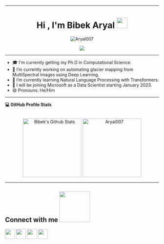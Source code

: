 ----

<h1 align="center">Hi , I'm Bibek Aryal <img src="https://media.giphy.com/media/hvRJCLFzcasrR4ia7z/giphy.gif" width="35"></h1>
<p align="center"> 
	<img src="https://komarev.com/ghpvc/?username=Aryal007&label=Profile%20views&color=0e75b6&style=plastic" alt="Aryal007" /> 
</p>

<p align="center">
  <a href="https://github.com/DenverCoder1/readme-typing-svg"><img src="https://readme-typing-svg.herokuapp.com?lines=Applied+Scientist+II,+Microsoft;Ph.D.,+Computational+Science,+UTEP;Research+Associate,+Systems+Ecology+Lab+(2020-2022);Microsoft+Intern,+2020%262021;Visiting+Scholar,+Texas+A%26M;&center=true&width=500&height=50"></a>
</p>

----
<!--
**Aryal007/Aryal007** is a ✨ _special_ ✨ repository because its `README.md` (this file) appears on your GitHub profile.

Here are some ideas to get you started:
-->
- :mortar_board: I'm currently getting my Ph.D in Computational Science.
- 🔭 I’m currently working on automating glacier mapping from MultiSpectral Images using Deep Learning.
- 🌱 I’m currently learning Natural Language Processing with Transformers.
- :office: I will be joining Microsoft as a Data Scientist starting January 2023.
- 😄 Pronouns: He/Him

----

  <summary><b>💻 GitHub Profile Stats</b></summary>
  <br/>
  <p align="center">
    <a href="https://github.com/anuraghazra/github-readme-stats"><img alt="Bibek's Github Stats" src="https://github-readme-stats.vercel.app/api?username=Aryal007&show_icons=true&count_private=true&theme=algolia" height="192px"/></a>
	  <img src="https://github-readme-stats.vercel.app/api/top-langs?username=Aryal007&langs_count=10&show_icons=true&locale=en&layout=compact&theme=algolia" alt="Aryal007" height="192px"/>
  </p>

----

<h2> Connect with me <img src='https://raw.githubusercontent.com/ShahriarShafin/ShahriarShafin/main/Assets/handshake.gif' width="100px"> </h2>
<a href = 'https://www.linkedin.com/in/aryal007/'> <img width = '32px' align= 'center' src="https://raw.githubusercontent.com/rahulbanerjee26/githubAboutMeGenerator/main/icons/linked-in-alt.svg"/></a> 
<a href = 'https://twitter.com/b_aryal007'> <img width = '32px' align= 'center' src="https://raw.githubusercontent.com/rahulbanerjee26/githubAboutMeGenerator/main/icons/twitter.svg"/></a> 
<a href = 'https://github.com/Aryal007'> <img width = '32px' align= 'center' src="https://raw.githubusercontent.com/rahulbanerjee26/githubAboutMeGenerator/main/icons/github.svg"/></a>
<a href = 'https://www.instagram.com/bibekaryal7/'> <img width = '32px' align= 'center' src="https://raw.githubusercontent.com/rahulbanerjee26/githubAboutMeGenerator/main/icons/instagram.svg"/></a>
  
<br/>

